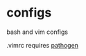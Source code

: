 configs
=======

bash and vim configs

.vimrc requires [pathogen](https://github.com/tpope/vim-pathogen)

